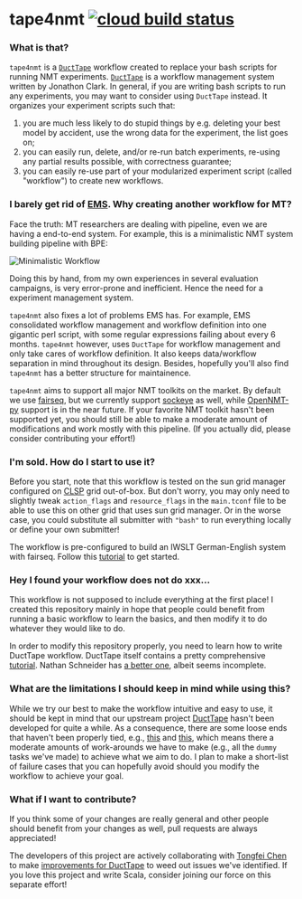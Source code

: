 # tape4nmt [![cloud build status](https://storage.googleapis.com/tape4nmt-builds-badge/build/myRepo-master.svg)](https://github.com/shuoyangd/cloud-build-helloworld)

### What is that?

`tape4nmt` is a [`DuctTape`](https://github.com/jhclark/ducttape) workflow created to replace your bash scripts for running NMT experiments. [`DuctTape`](https://github.com/jhclark/ducttape) is a workflow management system written by Jonathon Clark. In general, if you are writing bash scripts to run any experiments, you may want to consider using `DuctTape` instead. It organizes your experiment scripts such that:

1.  you are much less likely to do stupid things by e.g. deleting your best model by accident, use the wrong data for the experiment, the list goes on;
2.  you can easily run, delete, and/or re-run batch experiments, re-using any partial results possible, with correctness guarantee;
3.  you can easily re-use part of your modularized experiment script (called "workflow") to create new workflows.

### I barely get rid of [EMS](http://www.statmt.org/moses/?n=FactoredTraining.EMS). Why creating another workflow for MT?

Face the truth: MT researchers are dealing with pipeline, even we are having a end-to-end system. For example, this is a minimalistic NMT system building pipeline with BPE:

![Minimalistic Workflow](https://raw.githubusercontent.com/shuoyangd/tape4nmt/master/workflow.png)

Doing this by hand, from my own experiences in several evaluation campaigns, is very error-prone and inefficient. Hence the need for a experiment management system.

`tape4nmt` also fixes a lot of problems EMS has. For example, EMS consolidated workflow management and workflow definition into one gigantic perl script, with some regular expressions failing about every 6 months. `tape4nmt` however, uses `DuctTape` for workflow management and only take cares of workflow definition. It also keeps data/workflow separation in mind throughout its design. Besides, hopefully you'll also find `tape4nmt` has a better structure for maintainence.

`tape4nmt` aims to support all major NMT toolkits on the market. By default we use [fairseq](https://github.com/pytorch/fairseq), but we currently support [sockeye](https://github.com/awslabs/sockeye) as well, while [OpenNMT-py](https://github.com/OpenNMT/OpenNMT-py) support is in the near future. If your favorite NMT toolkit hasn't been supported yet, you should still be able to make a moderate amount of modifications and work mostly with this pipeline. (If you actually did, please consider contributing your effort!)

### I'm sold. How do I start to use it?

Before you start, note that this workflow is tested on the sun grid manager configured on [CLSP](https://www.clsp.jhu.edu) grid out-of-box. But don't worry, you may only need to slightly tweak `action_flags` and `resource_flags` in the `main.tconf` file to be able to use this on other grid that uses sun grid manager. Or in the worse case, you could substitute all submitter with `"bash"` to run everything locally or define your own submitter!

The workflow is pre-configured to build an IWSLT German-English system with fairseq. Follow this [tutorial](https://github.com/shuoyangd/tape4nmt/blob/master/TUTORIAL.md) to get started.

### Hey I found your workflow does not do xxx...

This workflow is not supposed to include everything at the first place! I created this repository mainly in hope that people could benefit from running a basic workflow to learn the basics, and then modify it to do whatever they would like to do.

In order to modify this repository properly, you need to learn how to write DuctTape workflow. DuctTape itself contains a pretty comprehensive [tutorial](https://github.com/jhclark/ducttape/tree/master/tutorial). Nathan Schneider has [a better one](https://github.com/nschneid/ducttape-crash-course/blob/master/tutorial.md), albeit seems incomplete.

### What are the limitations I should keep in mind while using this?

While we try our best to make the workflow intuitive and easy to use, it should be kept in mind that our upstream project [DuctTape](https://github.com/jhclark/ducttape) hasn't been developed for quite a while. As a consequence, there are some loose ends that haven't been properly tied, e.g., [this](https://github.com/jhclark/ducttape/issues/159) and [this](https://github.com/ctongfei/ducttape/issues/2), which means there a moderate amounts of work-arounds we have to make (e.g., all the `dummy` tasks we've made) to achieve what we aim to do. I plan to make a short-list of failure cases that you can hopefully avoid should you modify the workflow to achieve your goal.

### What if I want to contribute?

If you think some of your changes are really general and other people should benefit from your changes as well, pull requests are always appreciated!

The developers of this project are actively collaborating with [Tongfei Chen](https://github.com/ctongfei) to make [improvements for DuctTape](https://github.com/ctongfei/ducttape) to weed out issues we've identified. If you love this project and write Scala, consider joining our force on this separate effort!
